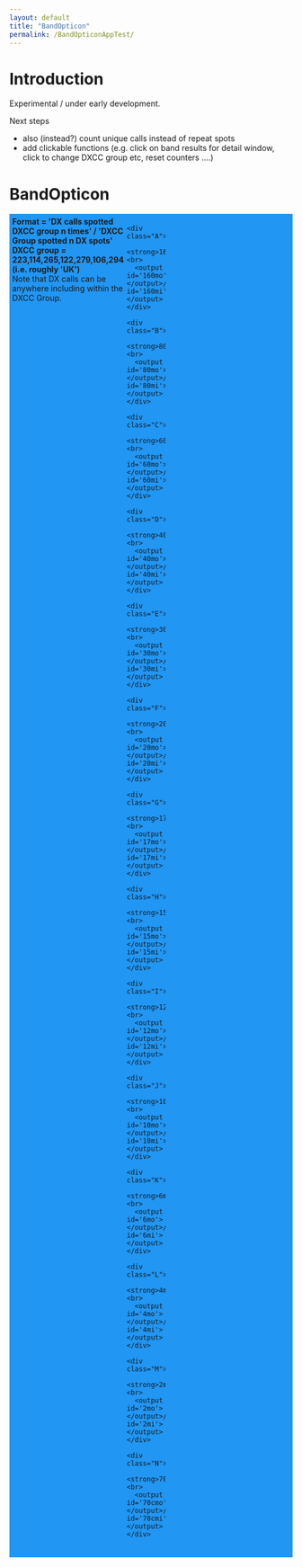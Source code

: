 ```yaml
---
layout: default
title: "BandOpticon"
permalink: /BandOpticonAppTest/
---
```

# Introduction
Experimental / under early development.

Next steps 
  - also (instead?) count unique calls instead of repeat spots
  - add clickable functions (e.g. click on band results for detail window, click to change DXCC group etc, reset counters ....)

# BandOpticon
<html>
<head>
<style>
.bandblock {
  display: grid;
  grid-template-areas:
  'top top top top top'
  'A B C D E'
  'F G H I J'
  'K L M N O';
  grid-template-columns: 1fr 1fr  1fr  1fr  1fr;
  grid-gap: 5px;
  background-color: #2196F3;
  padding: 5px;
}

.top { grid-area: top; }
.A { grid-area: A; }
.B { grid-area: B; }
.C { grid-area: C; }
.D { grid-area: D; }
.E { grid-area: E; }
.F { grid-area: F; }
.G { grid-area: G; }
.H { grid-area: H; }
.I { grid-area: I; }
.J { grid-area: J; }
.K { grid-area: K; }
.L { grid-area: L; }
.M { grid-area: M; }
.N { grid-area: N; }
.O { grid-area: O; }

.bandblock > div {
  background-color: rgba(255, 255, 255, 0.8);
  padding: 5px;
}

input {
    margin-left: 0px;
    margin-right: 0px;
    width: 40px;
}

label {
    display: inline-block;
    margin-left: 0px;
    margin-right: 2px;
    width: 40px;
    text-align: right;
}

output {
    display: inline-block;
    margin-left: 0px;
    margin-right: 5px;
    width: 35px;
    text-align: right;
}
</style>
</head>


<body>

<div class="bandblock">
    <div class="top">
      <strong>Format = 'DX calls spotted DXCC group n times' / 'DXCC Group spotted n DX spots' </strong>
      <BR><strong>DXCC group = 223,114,265,122,279,106,294 (i.e. roughly 'UK') </strong>
      <BR>Note that DX calls can be anywhere including within the DXCC Group.
    </div>

    <div class="A">
      <strong>160m</strong><br>
      <output id='160mo'></output>/<output id='160mi'></output>
    </div>

    <div class="B">
      <strong>80m</strong><br>
      <output id='80mo'></output>/<output id='80mi'></output>
    </div>
    
    <div class="C">
      <strong>60m</strong><br>
      <output id='60mo'></output>/<output id='60mi'></output>
    </div>
  
    <div class="D">
      <strong>40m</strong><br>
      <output id='40mo'></output>/<output id='40mi'></output>
    </div>
    
    <div class="E">
      <strong>30m</strong><br>
      <output id='30mo'></output>/<output id='30mi'></output>
    </div>
    
    <div class="F">
      <strong>20m</strong><br>
      <output id='20mo'></output>/<output id='20mi'></output>
    </div>
    
    <div class="G">
      <strong>17m</strong><br>
      <output id='17mo'></output>/<output id='17mi'></output>
    </div>
    
    <div class="H">
      <strong>15m</strong><br>
      <output id='15mo'></output>/<output id='15mi'></output>
    </div>
    
    <div class="I">
      <strong>12m</strong><br>
      <output id='12mo'></output>/<output id='12mi'></output>
    </div>
    
    <div class="J">
      <strong>10m</strong><br>
      <output id='10mo'></output>/<output id='10mi'></output>
    </div>
        
    <div class="K">
      <strong>6m</strong><br>
      <output id='6mo'></output>/<output id='6mi'></output>
    </div>
    
    <div class="L">
      <strong>4m</strong><br>
      <output id='4mo'></output>/<output id='4mi'></output>
    </div>
    
    <div class="M">
      <strong>2m</strong><br>
      <output id='2mo'></output>/<output id='2mi'></output>
    </div>
    
    <div class="N">
      <strong>70cm</strong><br>
      <output id='70cmo'></output>/<output id='70cmi'></output>
    </div>
   
</div>

<script src="https://unpkg.com/mqtt/dist/mqtt.min.js"></script>

<script>
  const DXCCs=",223,114,265,122,279,106,294,"
  const Band="10m"
</script>

<script>
  const client=mqtt.connect("wss://mqtt.pskreporter.info:1886");
  client.onSuccess=onConnect();
  client.on("message", (filter,message) => {onMessage(message.toString());}  );

  function onConnect() {
    document.write('Connected');
    client.subscribe('pskr/filter/v2/+/FT8/+/+/+/+/+/#'); 
  }

  function onMessage(message){    
    var a=message.indexOf('"sa":');
    var b=message.indexOf(",",a);
    var sa=message.slice(a+5,b);
    a=message.indexOf('"ra":');
    b=message.indexOf(",",a);
    var ra=message.slice(a+5,b);

    if(DXCCs.indexOf(","+sa+",")>=0 || DXCCs.indexOf(","+ra+",")>=0){
      addSpot(message)
    }
  }
</script>

<script>
  function getVal(key,message){
    var a=message.indexOf('"'+key+'":');
    a=message.indexOf(':',a);
    var b=message.indexOf(",",a);
    var sa=message.slice(a+1,b);
    return sa;
  }
  function addSpot(message){

      b=getVal("b",message);
      b=b.substr(1, b.length-2);
      
      sa=getVal("sa",message);
      if(DXCCs.indexOf(","+sa+",")>0){io='o'} else {io='i'};
      n=document.getElementById(b+io).value;
      if(n=='') {n=0} else {n=parseInt(n)};
      document.getElementById(b+io).value=1+n;

  }

</script>
    
</body>


</html>




